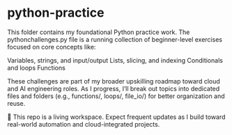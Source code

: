 # python-practice
This folder contains my foundational Python practice work. The pythonchallenges.py file is a running collection of beginner-level exercises focused on core concepts like:

Variables, strings, and input/output
Lists, slicing, and indexing
Conditionals and loops
Functions

These challenges are part of my broader upskilling roadmap toward cloud and AI engineering roles. As I progress, I’ll break out topics into dedicated files and folders (e.g., functions/, loops/, file_io/) for better organization and reuse.

📌 This repo is a living workspace. Expect frequent updates as I build toward real-world automation and cloud-integrated projects.

